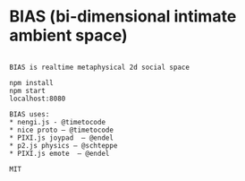 # BIAS (bi-dimensional intimate ambient space)
```

BIAS is realtime metaphysical 2d social space

npm install
npm start
localhost:8080

BIAS uses: 
* nengi.js - @timetocode
* nice proto – @timetocode
* PIXI.js joypad  – @endel
* p2.js physics – @schteppe
* PIXI.js emote  – @endel

MIT

